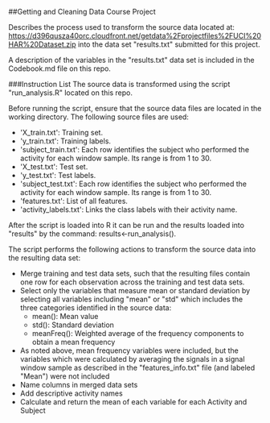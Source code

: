 ##Getting and Cleaning Data Course Project

Describes the process used to transform the source data located at:
https://d396qusza40orc.cloudfront.net/getdata%2Fprojectfiles%2FUCI%20HAR%20Dataset.zip
into the data set "results.txt" submitted for this project.

A description of the variables in the "results.txt" data set is included in the Codebook.md file on this repo.

###Instruction List
The source data is transformed using the script "run_analysis.R" located on this repo.

Before running the script, ensure that the source data files are located in the working directory. The following source files are used:
- 'X_train.txt': Training set.
- 'y_train.txt': Training labels.
- 'subject_train.txt': Each row identifies the subject who performed the activity for each window sample. Its range is from 1 to 30. 
- 'X_test.txt': Test set.
- 'y_test.txt': Test labels.
- 'subject_test.txt': Each row identifies the subject who performed the activity for each window sample. Its range is from 1 to 30. 
- 'features.txt': List of all features.
- 'activity_labels.txt': Links the class labels with their activity name.

After the script is loaded into R it can be run and the results loaded into "results" by the command: results<-run_analysis().

The script performs the following actions to transform the source data into the resulting data set:
- Merge training and test data sets, such that the resulting files contain one row for each observation across the training and test data sets.
- Select only the variables that measure mean or standard deviation by selecting all variables including "mean" or "std" which includes the three categories identified in the source data: 
    - mean(): Mean value
    - std(): Standard deviation
    - meanFreq(): Weighted average of the frequency components to obtain a mean frequency
- As noted above, mean frequency variables were included, but the variables which were calculated by averaging the signals in a signal window sample as described in the "features_info.txt" file (and labeled "Mean") were not included
- Name columns in merged data sets
- Add descriptive activity names
- Calculate and return the mean of each variable for each Activity and Subject